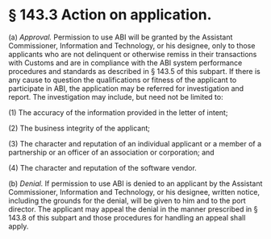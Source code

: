# § 143.3   Action on application.

(a) *Approval.* Permission to use ABI will be granted by the Assistant Commissioner, Information and Technology, or his designee, only to those applicants who are not delinquent or otherwise remiss in their transactions with Customs and are in compliance with the ABI system performance procedures and standards as described in § 143.5 of this subpart. If there is any cause to question the qualifications or fitness of the applicant to participate in ABI, the application may be referred for investigation and report. The investigation may include, but need not be limited to:


(1) The accuracy of the information provided in the letter of intent;


(2) The business integrity of the applicant;


(3) The character and reputation of an individual applicant or a member of a partnership or an officer of an association or corporation; and


(4) The character and reputation of the software vendor. 


(b) *Denial.* If permission to use ABI is denied to an applicant by the Assistant Commissioner, Information and Technology, or his designee, written notice, including the grounds for the denial, will be given to him and to the port director. The applicant may appeal the denial in the manner prescribed in § 143.8 of this subpart and those procedures for handling an appeal shall apply. 




